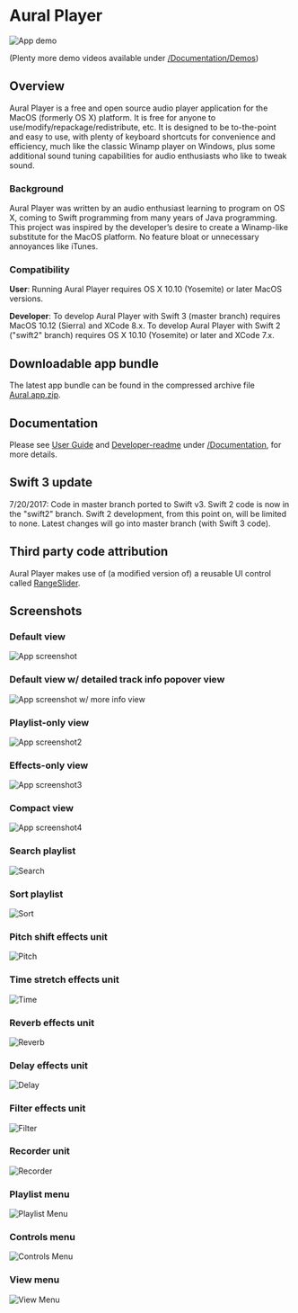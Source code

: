 # Aural Player

![App demo](/Documentation/Demos/GeneralDemo.gif?raw=true "App demo")

(Plenty more demo videos available under [/Documentation/Demos](/Documentation/Demos))

## Overview

Aural Player is a free and open source audio player application for the MacOS (formerly OS X) platform. It is free for anyone to use/modify/repackage/redistribute, etc. It is designed to be to-the-point and easy to use, with plenty of keyboard shortcuts for convenience and efficiency, much like the classic Winamp player on Windows, plus some additional sound tuning capabilities for audio enthusiasts who like to tweak sound.

### Background

Aural Player was written by an audio enthusiast learning to program on OS X, coming to Swift programming from many years of Java programming. This project was inspired by the developer’s desire to create a Winamp-like substitute for the MacOS platform. No feature bloat or unnecessary annoyances like iTunes.

### Compatibility

**User**: Running Aural Player requires OS X 10.10 (Yosemite) or later MacOS versions.

**Developer**: To develop Aural Player with Swift 3 (master branch) requires MacOS 10.12 (Sierra) and XCode 8.x. To develop Aural Player with Swift 2 ("swift2" branch) requires OS X 10.10 (Yosemite) or later and XCode 7.x.

## Downloadable app bundle

The latest app bundle can be found in the compressed archive file [Aural.app.zip](https://github.com/maculateConception/aural-player/blob/master/Aural.app.zip?raw=true).

## Documentation

Please see [User Guide](https://github.com/maculateConception/aural-player/blob/master/Documentation/UserGuide.rtfd/TXT.rtf?raw=true) and [Developer-readme](https://github.com/maculateConception/aural-player/blob/master/Documentation/Developer-readme.rtf?raw=true) under [/Documentation](/Documentation), for more details.

## Swift 3 update

7/20/2017: Code in master branch ported to Swift v3. Swift 2 code is now in the "swift2" branch. Swift 2 development, from this point on, will be limited to none. Latest changes will go into master branch (with Swift 3 code).

## Third party code attribution

Aural Player makes use of (a modified version of) a reusable UI control called [RangeSlider](https://github.com/matthewreagan/RangeSlider).

## Screenshots

### Default view

![App screenshot](/Documentation/UserGuide.rtfd/Aural.png?raw=true "App screenshot")

### Default view w/ detailed track info popover view

![App screenshot w/ more info view](/Documentation/UserGuide.rtfd/MoreInfo.png?raw=true "More Info")

### Playlist-only view

![App screenshot2](/Documentation/UserGuide.rtfd/Aural-playlistOnly.png?raw=true "App screenshot2")

### Effects-only view

![App screenshot3](/Documentation/UserGuide.rtfd/Aural-effectsOnly.png?raw=true "App screenshot3")

### Compact view

![App screenshot4](/Documentation/UserGuide.rtfd/Aural-compact.png?raw=true "App screenshot4")

### Search playlist

![Search](/Documentation/UserGuide.rtfd/Aural-search.png?raw=true "Search")

### Sort playlist

![Sort](/Documentation/UserGuide.rtfd/Aural-sort.png?raw=true "Sort")

### Pitch shift effects unit

![Pitch](/Documentation/UserGuide.rtfd/Pitch.png?raw=true "Pitch Shift")

### Time stretch effects unit

![Time](/Documentation/UserGuide.rtfd/Time.png?raw=true "Time Stretch")

### Reverb effects unit

![Reverb](/Documentation/UserGuide.rtfd/Reverb.png?raw=true "Reverb")

### Delay effects unit

![Delay](/Documentation/UserGuide.rtfd/Delay.png?raw=true "Delay")

### Filter effects unit

![Filter](/Documentation/UserGuide.rtfd/Filter.png?raw=true "Filter")

### Recorder unit

![Recorder](/Documentation/UserGuide.rtfd/Recorder.png?raw=true "Recorder")

### Playlist menu

![Playlist Menu](/Documentation/UserGuide.rtfd/PlaylistMenu.png?raw=true "Playlist Menu")

### Controls menu

![Controls Menu](/Documentation/UserGuide.rtfd/ControlsMenu.png?raw=true "Controls Menu")

### View menu

![View Menu](/Documentation/UserGuide.rtfd/ViewMenu.png?raw=true "View Menu")
